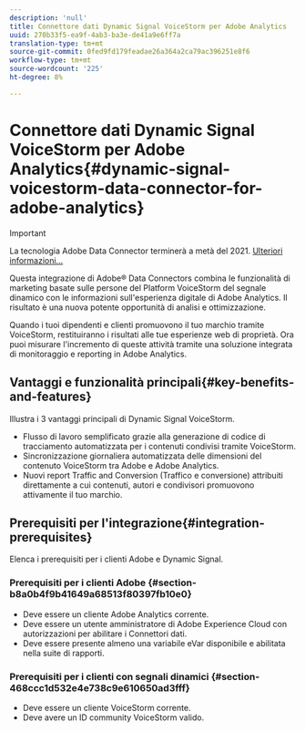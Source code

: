 ```yaml
---
description: 'null'
title: Connettore dati Dynamic Signal VoiceStorm per Adobe Analytics
uuid: 270b33f5-ea9f-4ab3-ba3e-de41a9e6ff7a
translation-type: tm+mt
source-git-commit: 0fed9fd179feadae26a364a2ca79ac396251e8f6
workflow-type: tm+mt
source-wordcount: '225'
ht-degree: 8%

---
```



# Connettore dati Dynamic Signal VoiceStorm per Adobe Analytics{#dynamic-signal-voicestorm-data-connector-for-adobe-analytics}

>[!IMPORTANT]
>
>La tecnologia Adobe Data Connector terminerà a metà del 2021. [Ulteriori informazioni...](/help/import/data-connectors/data-connectors-eol.md)

Questa integrazione di Adobe® Data Connectors combina le funzionalità di marketing basate sulle persone del Platform VoiceStorm del segnale dinamico con le informazioni sull&#39;esperienza digitale di Adobe  Analytics. Il risultato è una nuova potente opportunità di analisi e ottimizzazione.

Quando i tuoi dipendenti e clienti promuovono il tuo marchio tramite VoiceStorm, restituiranno i risultati alle tue esperienze web di proprietà. Ora puoi misurare l&#39;incremento di queste attività tramite una soluzione integrata di monitoraggio e reporting in Adobe  Analytics.

## Vantaggi e funzionalità principali{#key-benefits-and-features}

Illustra i 3 vantaggi principali di Dynamic Signal VoiceStorm.

* Flusso di lavoro semplificato grazie alla generazione di codice di tracciamento automatizzata per i contenuti condivisi tramite VoiceStorm.
* Sincronizzazione giornaliera automatizzata delle dimensioni del contenuto VoiceStorm tra Adobe e Adobe  Analytics.
* Nuovi report Traffic and Conversion (Traffico e conversione) attribuiti direttamente a cui contenuti, autori e condivisori promuovono attivamente il tuo marchio.

## Prerequisiti per l&#39;integrazione{#integration-prerequisites}

Elenca i prerequisiti per i clienti Adobe e Dynamic Signal.

### Prerequisiti per i clienti Adobe {#section-b8a0b4f9b41649a68513f80397fb10e0}

* Deve essere un cliente Adobe  Analytics corrente.
* Deve essere un utente amministratore di Adobe Experience Cloud con autorizzazioni per abilitare i Connettori dati.
* Deve essere presente almeno una variabile eVar disponibile e abilitata nella suite di rapporti.

### Prerequisiti per i clienti con segnali dinamici {#section-468ccc1d532e4e738c9e610650ad3fff}

* Deve essere un cliente VoiceStorm corrente.
* Deve avere un ID community VoiceStorm valido.
